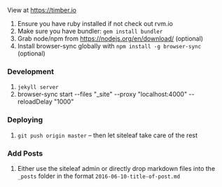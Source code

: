 View at https://timber.io

1. Ensure you have ruby installed if not check out rvm.io
2. Make sure you have bundler: `gem install bundler`
3. Grab node/npm from https://nodejs.org/en/download/ (optional)
4. Install browser-sync globally with `npm install -g browser-sync` (optional)

### Development

1. `jekyll server`
2. browser-sync start --files "_site" --proxy "localhost:4000" --reloadDelay "1000"

### Deploying

1. `git push origin master` – then let siteleaf take care of the rest

### Add Posts

1. Either use the siteleaf admin or directly drop markdown files into the `_posts` folder in the format `2016-06-10-title-of-post.md`